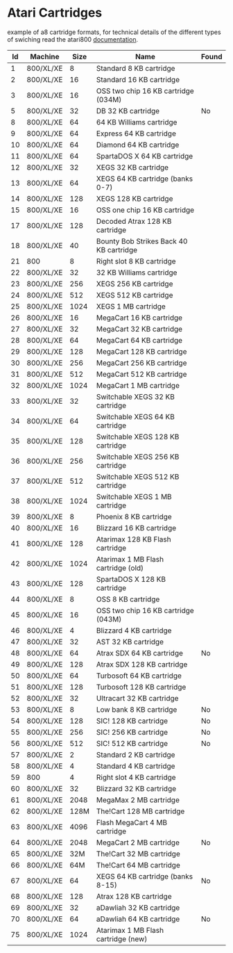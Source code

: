 # Atari Cartridges
example of a8 cartridge formats, for technical details of the different types of swiching read the atari800 [documentation](https://github.com/atari800/atari800/blob/master/DOC/cart.txt).

| Id | Machine | Size | Name | Found |
| --- | --- | --- | --- | --- |
|  1 | 800/XL/XE |    8 | Standard 8 KB cartridge                       |   |
|  2 | 800/XL/XE |   16 | Standard 16 KB cartridge                      |   |
|  3 | 800/XL/XE |   16 | OSS two chip 16 KB cartridge (034M)           |   |
|  5 | 800/XL/XE |   32 | DB 32 KB cartridge                            | No |
|  8 | 800/XL/XE |   64 | 64 KB Williams cartridge                      |   |
|  9 | 800/XL/XE |   64 | Express 64 KB cartridge                       |   |
| 10 | 800/XL/XE |   64 | Diamond 64 KB cartridge                       |   |
| 11 | 800/XL/XE |   64 | SpartaDOS X 64 KB cartridge                   |   |
| 12 | 800/XL/XE |   32 | XEGS 32 KB cartridge                          |   |
| 13 | 800/XL/XE |   64 | XEGS 64 KB cartridge (banks 0-7)              |   |
| 14 | 800/XL/XE |  128 | XEGS 128 KB cartridge                         |   |
| 15 | 800/XL/XE |   16 | OSS one chip 16 KB cartridge                  |   |
| 17 | 800/XL/XE |  128 | Decoded Atrax 128 KB cartridge                |   |
| 18 | 800/XL/XE |   40 | Bounty Bob Strikes Back 40 KB cartridge       |   |
| 21 |    800    |    8 | Right slot 8 KB cartridge                     |   |
| 22 | 800/XL/XE |   32 | 32 KB Williams cartridge                      |   |
| 23 | 800/XL/XE |  256 | XEGS 256 KB cartridge                         |   |
| 24 | 800/XL/XE |  512 | XEGS 512 KB cartridge                         |   |
| 25 | 800/XL/XE | 1024 | XEGS 1 MB cartridge                           |   |
| 26 | 800/XL/XE |   16 | MegaCart 16 KB cartridge                      |   |
| 27 | 800/XL/XE |   32 | MegaCart 32 KB cartridge                      |   |
| 28 | 800/XL/XE |   64 | MegaCart 64 KB cartridge                      |   |
| 29 | 800/XL/XE |  128 | MegaCart 128 KB cartridge                     |   |
| 30 | 800/XL/XE |  256 | MegaCart 256 KB cartridge                     |   |
| 31 | 800/XL/XE |  512 | MegaCart 512 KB cartridge                     |   |
| 32 | 800/XL/XE | 1024 | MegaCart 1 MB cartridge                       |   |
| 33 | 800/XL/XE |   32 | Switchable XEGS 32 KB cartridge               |   |
| 34 | 800/XL/XE |   64 | Switchable XEGS 64 KB cartridge               |   |
| 35 | 800/XL/XE |  128 | Switchable XEGS 128 KB cartridge              |   |
| 36 | 800/XL/XE |  256 | Switchable XEGS 256 KB cartridge              |   |
| 37 | 800/XL/XE |  512 | Switchable XEGS 512 KB cartridge              |   |
| 38 | 800/XL/XE | 1024 | Switchable XEGS 1 MB cartridge                |   |
| 39 | 800/XL/XE |    8 | Phoenix 8 KB cartridge                        |   |
| 40 | 800/XL/XE |   16 | Blizzard 16 KB cartridge                      |   |
| 41 | 800/XL/XE |  128 | Atarimax 128 KB Flash cartridge               |  |
| 42 | 800/XL/XE | 1024 | Atarimax 1 MB Flash cartridge (old)           |  |
| 43 | 800/XL/XE |  128 | SpartaDOS X 128 KB cartridge                  |   |
| 44 | 800/XL/XE |    8 | OSS 8 KB cartridge                            |   |
| 45 | 800/XL/XE |   16 | OSS two chip 16 KB cartridge (043M)           |   |
| 46 | 800/XL/XE |    4 | Blizzard 4 KB cartridge                       |   |
| 47 | 800/XL/XE |   32 | AST 32 KB cartridge                           |   |
| 48 | 800/XL/XE |   64 | Atrax SDX 64 KB cartridge                     | No  |
| 49 | 800/XL/XE |  128 | Atrax SDX 128 KB cartridge                    |   |
| 50 | 800/XL/XE |   64 | Turbosoft 64 KB cartridge                     |   |
| 51 | 800/XL/XE |  128 | Turbosoft 128 KB cartridge                    |   |
| 52 | 800/XL/XE |   32 | Ultracart 32 KB cartridge                     |   |
| 53 | 800/XL/XE |    8 | Low bank 8 KB cartridge                       | No  |
| 54 | 800/XL/XE |  128 | SIC! 128 KB cartridge                         | No |
| 55 | 800/XL/XE |  256 | SIC! 256 KB cartridge                         | No |
| 56 | 800/XL/XE |  512 | SIC! 512 KB cartridge                         | No |
| 57 | 800/XL/XE |    2 | Standard 2 KB cartridge                       |   |
| 58 | 800/XL/XE |    4 | Standard 4 KB cartridge                       |   |
| 59 |    800    |    4 | Right slot 4 KB cartridge                     |   |
| 60 | 800/XL/XE |   32 | Blizzard 32 KB cartridge                      |   |
| 61 | 800/XL/XE | 2048 | MegaMax 2 MB cartridge                        |   |
| 62 | 800/XL/XE | 128M | The!Cart 128 MB cartridge                     | |
| 63 | 800/XL/XE | 4096 | Flash MegaCart 4 MB cartridge                 |  |
| 64 | 800/XL/XE | 2048 | MegaCart 2 MB cartridge                       | No  |
| 65 | 800/XL/XE |  32M | The!Cart 32 MB cartridge                      |  |
| 66 | 800/XL/XE |  64M | The!Cart 64 MB cartridge                      |  |
| 67 | 800/XL/XE |   64 | XEGS 64 KB cartridge (banks 8-15)             | No  |
| 68 | 800/XL/XE |  128 | Atrax 128 KB cartridge                        |   |
| 69 | 800/XL/XE |   32 | aDawliah 32 KB cartridge                      |   |
| 70 | 800/XL/XE |   64 | aDawliah 64 KB cartridge                      | No  |
| 75 | 800/XL/XE | 1024 | Atarimax 1 MB Flash cartridge (new)           |  |
